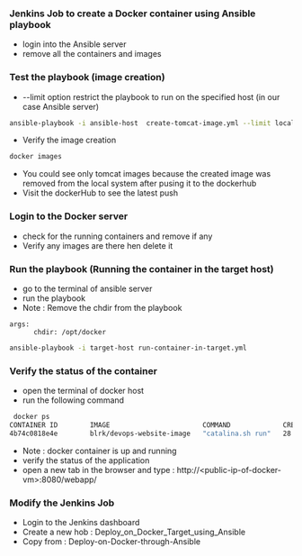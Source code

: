 ### Jenkins Job to create a Docker container using Ansible playbook
* login into the Ansible server
* remove all the containers and images
### Test the playbook (image creation)
* --limit option restrict the playbook to run on the specified host (in our case Ansible server)
``` bash
ansible-playbook -i ansible-host  create-tomcat-image.yml --limit localhost
```
* Verify the image creation
``` bash
docker images
```
* You could see only tomcat images because the created image was removed from the local system after pusing it to the dockerhub
* Visit the dockerHub to see the latest push
### Login to the Docker server
* check for the running containers and remove if any
* Verify any images are there hen delete it
### Run the playbook (Running the container in the target host)
* go to the terminal of ansible server
* run the playbook
* Note : Remove the chdir from the playbook
```
args:
      chdir: /opt/docker
```
``` bash
ansible-playbook -i target-host run-container-in-target.yml 
```
### Verify the status of the container
* open the terminal of docker host
* run the following command
``` bash
 docker ps
CONTAINER ID        IMAGE                       COMMAND             CREATED             STATUS              PORTS                    NAMES
4b74c0818e4e        blrk/devops-website-image   "catalina.sh run"   28 seconds ago      Up 26 seconds       0.0.0.0:8080->8080/tcp   devops-website
```
* Note : docker container is up and running
* verify the status of the application
* open a new tab in the browser and type : http://\<public-ip-of-docker-vm\>:8080/webapp/
### Modify the Jenkins Job
* Login to the Jenkins dashboard
* Create a new hob : Deploy_on_Docker_Target_using_Ansible
* Copy from : Deploy-on-Docker-through-Ansible


